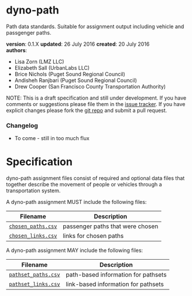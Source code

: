 # dyno-path
Path data standards.  Suitable for assignment output including vehicle and passgenger paths.

**version**: 0.1.X
**updated**: 26 July 2016
**created**: 20 July 2016  
**authors**:  

 * Lisa Zorn (LMZ LLC)  
 * Elizabeth Sall (UrbanLabs LLC)  
 * Brice Nichols (Puget Sound Regional Council)
 * Andisheh Ranjbari (Puget Sound Regional Council)
 * Drew Cooper (San Francisco County Transportation Authority)  
 
[issues]: https://github.com/osplanning-data-standards/dyno-path/issues
[repo]: https://github.com/osplanning-data-standards/dyno-path
[GTFS-PLUS]: github.com/osplanning-data-standards/GTFS-PLUS
[dyno-demand]: github.com/osplanning-data-standards/dyno-demand


NOTE: This is a draft specification and still under development. If you have comments
or suggestions please file them in the [issue tracker][issues]. If you have
explicit changes please fork the [git repo][repo] and submit a pull request.

### Changelog

-  To come - still in too much flux

# Specification

dyno-path assignment files consist of required and optional data files that together 
describe the movement of people or vehicles through a transportation system.  

A dyno-path assignment MUST include the following files:

Filename 			| Description										
----------			| -------------										
[`chosen_paths.csv`](/files/paths.md)		| passenger paths that were chosen
[`chosen_links.csv`](/files/links.md)		| links for chosen paths

A dyno-path assignment MAY include the following files:

Filename 					| Description										
----------					| -------------		
[`pathset_paths.csv`](/files/paths.md)		| path-based information for pathsets
[`pathset_links.csv`](/files/links.md)		| link-based information for pathsets










